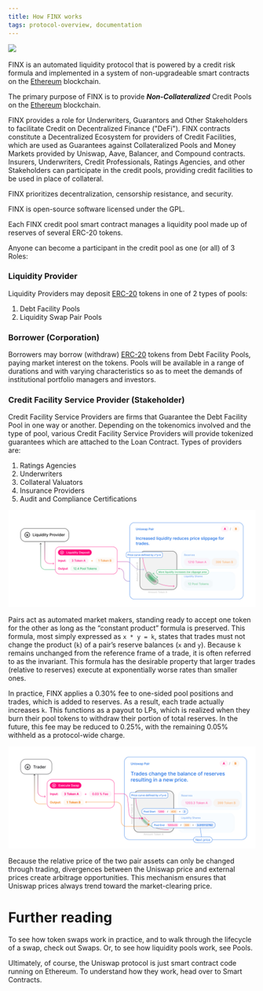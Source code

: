```yaml
---
title: How FINX works
tags: protocol-overview, documentation
---
```


![](/images/anatomy.jpg)

FINX is an automated liquidity protocol that is powered by a <Link to="/docs/v2/protocol-overview/glossary/#credit-risk-formula">credit risk formula</Link> 
and implemented in a system of non-upgradeable smart contracts on the [Ethereum](https://ethereum.org/) blockchain.

The primary purpose of FINX is to provide _**Non-Collateralized**_ Credit Pools on the [Ethereum](https://ethereum.org/) blockchain.

FINX provides a role for Underwriters, Guarantors and Other Stakeholders to facilitate Credit on 
Decentralized Finance ("DeFi"). FINX contracts constitute a Decentralized Ecosystem for providers of Credit Facilities, 
which are used as Guarantees against Collateralized Pools and Money Markets provided by Uniswap, Aave, Balancer, and Compound contracts. Insurers, Underwriters, Credit Professionals, Ratings Agencies, and other Stakeholders can participate in the credit pools, providing credit facilities to be used in place of collateral.

FINX prioritizes decentralization, censorship resistance, and security.

FINX is open-source software licensed under the GPL.

Each FINX credit pool smart contract manages a liquidity pool made up of reserves of several ERC-20 tokens.

Anyone can become a participant in the credit pool as one (or all) of 3 Roles:

### Liquidity Provider

Liquidity Providers may deposit [ERC-20](https://eips.ethereum.org/EIPS/eip-20) tokens in one of 2 types of pools:

1. Debt Facility Pools
2. Liquidity Swap Pair Pools

### Borrower (Corporation)

Borrowers may borrow (withdraw) [ERC-20](https://eips.ethereum.org/EIPS/eip-20) tokens from Debt Facility Pools, paying 
market interest on the tokens. Pools will be available in a range of durations and with varying characteristics so as to 
meet the demands of institutional portfolio managers and investors.

### Credit Facility Service Provider (Stakeholder)

Credit Facility Service Providers are firms that Guarantee the Debt Facility Pool in one way or another. Depending on the 
tokenomics involved and the type of pool, various Credit Facility Service Providers will provide tokenized
guarantees which are attached to the Loan Contract. Types of providers are:

1. Ratings Agencies
2. Underwriters
3. Collateral Valuators
4. Insurance Providers
5. Audit and Compliance Certifications

![](images/lp.jpg)

Pairs act as automated market makers, standing ready to accept one token for the other as long as the “constant product” formula is preserved. This formula, most simply expressed as `x * y = k`, states that trades must not change the product (`k`) of a pair’s reserve balances (`x` and `y`). Because `k` remains unchanged from the reference frame of a trade, it is often referred to as the invariant. This formula has the desirable property that larger trades (relative to reserves) execute at exponentially worse rates than smaller ones.

In practice, FINX applies a 0.30% fee to one-sided pool positions and trades, which is added to reserves. As a result, each trade actually increases `k`. This functions as a payout to LPs, which is realized when they burn their pool tokens to withdraw their portion of total reserves. In the future, this fee may be reduced to 0.25%, with the remaining 0.05% withheld as a protocol-wide charge.

![](images/trade.jpg)

Because the relative price of the two pair assets can only be changed through trading, divergences between the Uniswap price and external prices create arbitrage opportunities. This mechanism ensures that Uniswap prices always trend toward the market-clearing price.

# Further reading

To see how token swaps work in practice, and to walk through the lifecycle of a swap, check out <Link to="/docs/v2/core-concepts/swaps">Swaps</Link>. Or, to see how liquidity pools work, see <Link to="/docs/v2/core-concepts/pools">Pools</Link>.

Ultimately, of course, the Uniswap protocol is just smart contract code running on Ethereum. To understand how they work, head over to <Link to="/docs/v2/protocol-overview/smart-contracts/">Smart Contracts</Link>.
